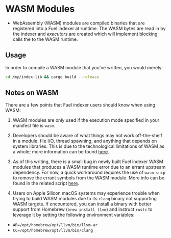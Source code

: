 # WASM Modules

- WebAssembly (WASM) modules are compiled binaries that are registered into a Fuel indexer at runtime. The WASM bytes are read in by the indexer and _executors_ are created which will implement blocking calls the to the WASM runtime.

## Usage

In order to compile a WASM module that you've written, you would merely:

```bash
cd /my/index-lib && cargo build --release
```

## Notes on WASM

There are a few points that Fuel indexer users should know when using WASM:

1. WASM modules are only used if the execution mode specified in your manifest file is `wasm`.

2. Developers should be aware of what things may not work off-the-shelf in a module: file I/O, thread spawning, and anything that depends on system libraries. This is due to the technological limitations of WASM as a whole; more information can be found [here](https://rustwasm.github.io/docs/book/reference/which-crates-work-with-wasm.html).

3. As of this writing, there is a small bug in newly built Fuel indexer WASM modules that produces a WASM runtime error due to an errant upstream dependency. For now, a quick workaround requires the use of `wasm-snip` to remove the errant symbols from the WASM module. More info can be found in the related script [here](https://github.com/FuelLabs/fuel-indexer/blob/master/scripts/stripper.bash).

4. Users on Apple Silicon macOS systems may experience trouble when trying to build WASM modules due to its `clang` binary not supporting WASM targets. If encountered, you can install a binary with better support from Homebrew (`brew install llvm`) and instruct `rustc` to leverage it by setting the following environment variables:

- `AR=/opt/homebrew/opt/llvm/bin/llvm-ar`
- `CC=/opt/homebrew/opt/llvm/bin/clang`
